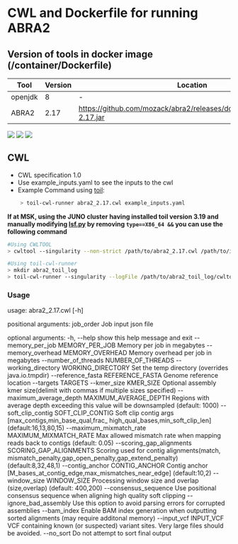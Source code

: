# CWL and Dockerfile for running ABRA2

## Version of tools in docker image (/container/Dockerfile)

| Tool	| Version	| Location	|
|---	|---	|---	|
| openjdk  	| 8  	|  -	|
| ABRA2  	| 2.17	|  https://github.com/mozack/abra2/releases/download/v2.19/abra2-2.17.jar	|

[![](https://images.microbadger.com/badges/version/mskcc/abra2:0.1.0.svg)](https://microbadger.com/images/mskcc/abra2:0.1.0 "Get your own version badge on microbadger.com") [![](https://images.microbadger.com/badges/image/mskcc/abra2:0.1.0.svg)](https://microbadger.com/images/mskcc/abra2:0.1.0 "Get your own image badge on microbadger.com") [![](https://images.microbadger.com/badges/license/mskcc/abra2:0.1.0.svg)](https://microbadger.com/images/mskcc/abra2:0.1.0 "Get your own license badge on microbadger.com")

## CWL

- CWL specification 1.0
- Use example_inputs.yaml to see the inputs to the cwl
- Example Command using [toil](https://toil.readthedocs.io):

```bash
    > toil-cwl-runner abra2_2.17.cwl example_inputs.yaml
```

**If at MSK, using the JUNO cluster having installed toil version 3.19 and manually modifying [lsf.py](https://github.com/DataBiosphere/toil/blob/releases/3.19.0/src/toil/batchSystems/lsf.py#L170) by removing `type==X86_64 &&` you can use the following command**

```bash
#Using CWLTOOL
> cwltool --singularity --non-strict /path/to/abra2_2.17.cwl /path/to/inputs.yaml

#Using toil-cwl-runner
> mkdir abra2_toil_log
> toil-cwl-runner --singularity --logFile /path/to/abra2_toil_log/cwltoil.log  --jobStore /path/to/abra2_jobStore --batchSystem lsf --workDir /path/to/abra2_toil_log --outdir . --writeLogs /path/to/abra2_toil_log --logLevel DEBUG --stats --retryCount 2 --disableCaching --maxLogFileSize 20000000000 /path/to/abra2_2.17.cwl /path/to/inputs.yaml > abra2_toil.stdout 2> abra2_toil.stderr &
```

### Usage  

usage: abra2_2.17.cwl [-h]

positional arguments:
  job_order             Job input json file

optional arguments:
  -h, --help            show this help message and exit
  --memory_per_job MEMORY_PER_JOB
                        Memory per job in megabytes
  --memory_overhead MEMORY_OVERHEAD
                        Memory overhead per job in megabytes
  --number_of_threads NUMBER_OF_THREADS
  --working_directory WORKING_DIRECTORY
                        Set the temp directory (overrides java.io.tmpdir)
  --reference_fasta REFERENCE_FASTA
                        Genome reference location
  --targets TARGETS
  --kmer_size KMER_SIZE
                        Optional assembly kmer size(delimit with commas if
                        multiple sizes specified)
  --maximum_average_depth MAXIMUM_AVERAGE_DEPTH
                        Regions with average depth exceeding this value will
                        be downsampled (default: 1000)
  --soft_clip_contig SOFT_CLIP_CONTIG
                        Soft clip contig args [max_contigs,min_base_qual,frac_
                        high_qual_bases,min_soft_clip_len]
                        (default:16,13,80,15)
  --maximum_mixmatch_rate MAXIMUM_MIXMATCH_RATE
                        Max allowed mismatch rate when mapping reads back to
                        contigs (default: 0.05)
  --scoring_gap_alignments SCORING_GAP_ALIGNMENTS
                        Scoring used for contig alignments(match,
                        mismatch_penalty,gap_open_penalty,gap_extend_penalty)
                        (default:8,32,48,1)
  --contig_anchor CONTIG_ANCHOR
                        Contig anchor
                        [M_bases_at_contig_edge,max_mismatches_near_edge]
                        (default:10,2)
  --window_size WINDOW_SIZE
                        Processing window size and overlap (size,overlap)
                        (default: 400,200)
  --consensus_sequence  Use positional consensus sequence when aligning high
                        quality soft clipping
  --ignore_bad_assembly
                        Use this option to avoid parsing errors for corrupted
                        assemblies
  --bam_index           Enable BAM index generation when outputting sorted
                        alignments (may require additonal memory)
  --input_vcf INPUT_VCF
                        VCF containing known (or suspected) variant sites.
                        Very large files should be avoided.
  --no_sort             Do not attempt to sort final output